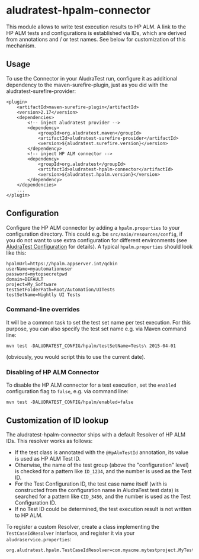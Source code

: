 aludratest-hpalm-connector
==========================

This module allows to write test execution results to HP ALM. A link to the HP ALM tests and configurations is 
established via IDs, which are derived from annotations and / or test names. See below for customization of this
mechanism.

## Usage

To use the Connector in your AludraTest run, configure it as additional dependency to the maven-surefire-plugin, just
as you did with the aludratest-surefire-provider:

```
<plugin>
	<artifactId>maven-surefire-plugin</artifactId>
	<version>2.17</version>
	<dependencies>
		<!-- inject aludratest provider -->
		<dependency>
			<groupId>org.aludratest.maven</groupId>
			<artifactId>aludratest-surefire-provider</artifactId>
			<version>${aludratest.surefire.version}</version>
		</dependency>
		<!-- inject HP ALM connector -->
		<dependency>
			<groupId>org.aludratest</groupId>
			<artifactId>aludratest-hpalm-connector</artifactId>
			<version>${aludratest.hpalm.version}</version>
		</dependency>
	</dependencies>
	...
</plugin>
```

## Configuration

Configure the HP ALM connector by adding a `hpalm.properties` to your configuration directory. This could e.g. be
`src/main/resources/config`, if you do not want to use extra configuration for different environments (see 
[AludraTest Configuration](http://aludratest.github.io/aludratest/service-configuration.html) for details).
A typical `hpalm.properties` should look like this:

```
hpalmUrl=https://hpalm.appserver.int/qcbin
userName=myautomationuser
password=mytopsecretpwd
domain=DEFAULT
project=My_Software
testSetFolderPath=Root/Automation/UITests
testSetName=Nightly UI Tests
```

### Command-line overrides

It will be a common task to set the test set name per test execution. For this purpose, you can also specify the test
set name e.g. via Maven command line:

```
mvn test -DALUDRATEST_CONFIG/hpalm/testSetName=Tests\ 2015-04-01
```

(obviously, you would script this to use the current date).

### Disabling of HP ALM Connector

To disable the HP ALM connector for a test execution, set the `enabled` configuration flag to `false`, e.g. via command
line:

```
mvn test -DALUDRATEST_CONFIG/hpalm/enabled=false
``` 

## Customization of ID lookup

The aludratest-hpalm-connector ships with a default Resolver of HP ALM IDs. This resolver works as follows:

* If the test class is annotated with the `@HpAlmTestId` annotation, its value is used as HP ALM Test ID.
* Otherwise, the name of the test group (above the "configuration" level) is checked for a pattern like `ID_1234`,
and the number is used as the Test ID.
* For the Test Configuration ID, the test case name itself (with is constructed from the configuration name in 
AludraTest test data) is searched for a pattern like `CID_3456`, and the number is used as the Test Configuration ID.
* If no Test ID could be determined, the test execution result is not written to HP ALM.

To register a custom Resolver, create a class implementing the `TestCaseIdResolver` interface, and register it via your
`aludraservice.properties`:

```
org.aludratest.hpalm.TestCaseIdResolver=com.myacme.mytestproject.MyTestCaseIdResolver
```
